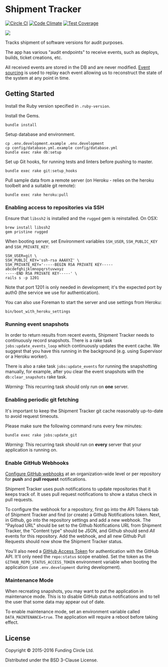 # Shipment Tracker
[![Circle CI](https://circleci.com/gh/FundingCircle/shipment_tracker/tree/master.svg?style=shield)](https://circleci.com/gh/FundingCircle/shipment_tracker/tree/master)
[![Code Climate](https://codeclimate.com/github/FundingCircle/shipment_tracker/badges/gpa.svg)](https://codeclimate.com/github/FundingCircle/shipment_tracker)
[![Test Coverage](https://codeclimate.com/github/FundingCircle/shipment_tracker/badges/coverage.svg)](https://codeclimate.com/github/FundingCircle/shipment_tracker/coverage)

[![](http://i.imgur.com/VkjlJmj.jpg)](https://www.flickr.com/photos/britishlibrary/11237769263/)

Tracks shipment of software versions for audit purposes.

The app has various "audit endpoints" to receive events,
such as deploys, builds, ticket creations, etc.

All received events are stored in the DB and are never modified.
[Event sourcing] is used to replay each event allowing us to reconstruct the state
of the system at any point in time.

## Getting Started

Install the Ruby version specified in `.ruby-version`.

Install the Gems.

```
bundle install
```

Setup database and environment.

```
cp .env.development.example .env.development
cp config/database.yml.example config/database.yml
bundle exec rake db:setup
```

Set up Git hooks, for running tests and linters before pushing to master.

```
bundle exec rake git:setup_hooks
```

Pull sample data from a remote server (on Heroku - relies on the heroku toolbelt and a suitable git remote):

```
bundle exec rake heroku:pull
```


### Enabling access to repositories via SSH

Ensure that `libssh2` is installed and the `rugged` gem is reinstalled. On OSX:

```
brew install libssh2
gem pristine rugged
```

When booting server, set Environment variables `SSH_USER`, `SSH_PUBLIC_KEY` and `SSH_PRIVATE_KEY`:

```
SSH_USER=git \
SSH_PUBLIC_KEY='ssh-rsa AAAXYZ' \
SSH_PRIVATE_KEY='-----BEGIN RSA PRIVATE KEY-----
abcdefghijklmnopqrstuvwxyz
-----END RSA PRIVATE KEY-----' \
rails s -p 1201
```

Note that port 1201 is only needed in development; it's the expected port by auth0 (the service we use for authentication).

You can also use Foreman to start the server and use settings from Heroku:

```
bin/boot_with_heroku_settings
```

### Running event snapshots

In order to return results from recent events, Shipment Tracker needs to continuously record snapshots.
There is a rake task `jobs:update_events_loop` which continuously updates the event cache.
We suggest that you have this running in the background (e.g. using Supervisor or a Heroku worker).

There is also a rake task `jobs:update_events` for running the snapshotting manually,
for example, after you clear the event snapshots with the `db:clear_snapshots` rake task.

*Warning:* This recurring task should only run on **one** server.

### Enabling periodic git fetching

It's important to keep the Shipment Tracker git cache reasonably up-to-date to avoid request timeouts.

Please make sure the following command runs every few minutes:

```
bundle exec rake jobs:update_git
```

*Warning:* This recurring task should run on **every** server that your application is running on.

### Enable GitHub Webhooks

[Configure GitHub webhooks][webhooks] at an organization-wide level or per repository for **push** and **pull request** notifications.

Shipment Tracker uses push notifications to update repositories that it keeps track of. It uses pull request notifications to show a status check in pull requests.

To configure the webhook for a repository, first go into the API Tokens tab of Shipment Tracker and find (or create) a Github Notifications token. Next, in Github, go into the repository settings and add a new webhook. The "Payload URL" should be set to the Github Notifications URL from Shipment Tracker, the "Content type" should be JSON, and Github should send *All* events for this repository. Add the webhook, and all new Github Pull Requests should now show the Shipment Tracker status.

You'll also need a [GitHub Access Token][access tokens] for authentication with the GitHub API. It'll only need the `repo:status` scope enabled. Set the token as the `GITHUB_REPO_STATUS_ACCESS_TOKEN` environment variable when booting the application (use `.env.development` during development).

### Maintenance Mode

When recreating snapshots, you may want to put the application in maintenance mode.
This is to disable GitHub status notifications and to tell the user that some data may appear out of date.

To enable maintenance mode, set an environment variable called `DATA_MAINTENANCE=true`.
The application will require a reboot before taking effect.

## License

Copyright © 2015-2016 Funding Circle Ltd.

Distributed under the BSD 3-Clause License.

[Event sourcing]: http://www.infoq.com/presentations/Events-Are-Not-Just-for-Notifications
[webhooks]: https://help.github.com/articles/about-webhooks/
[access tokens]: https://help.github.com/articles/creating-an-access-token-for-command-line-use/
